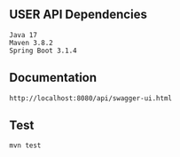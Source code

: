 USER API
Dependencies
------------
```
Java 17
Maven 3.8.2
Spring Boot 3.1.4
```

Documentation 
-------------
```
http://localhost:8080/api/swagger-ui.html
```

Test 
-------------
```
mvn test
```